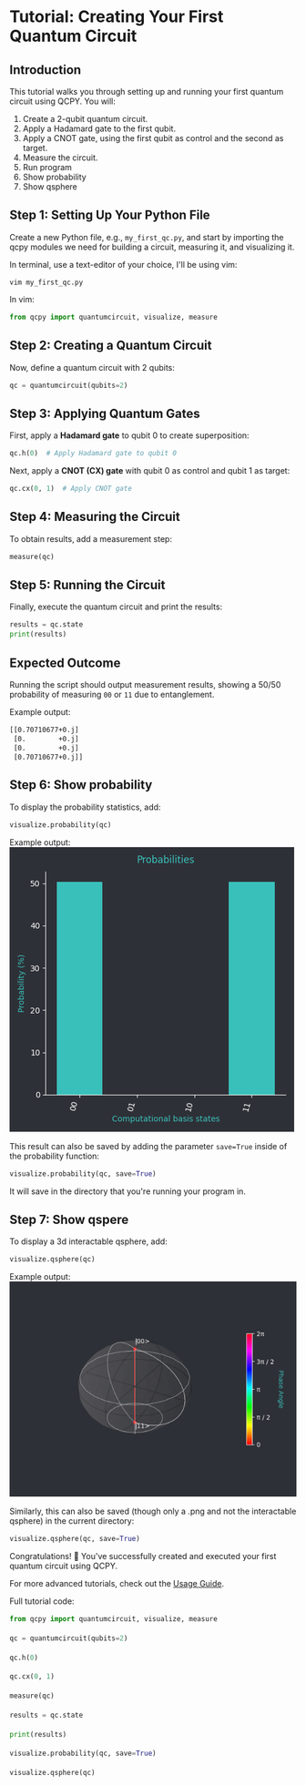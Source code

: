 # Tutorial: Creating Your First Quantum Circuit

## Introduction
This tutorial walks you through setting up and running your first quantum circuit using QCPY. You will:
1. Create a 2-qubit quantum circuit.
2. Apply a Hadamard gate to the first qubit.
3. Apply a CNOT gate, using the first qubit as control and the second as target.
4. Measure the circuit.
5. Run program
6. Show probability
7. Show qsphere

## Step 1: Setting Up Your Python File
Create a new Python file, e.g., `my_first_qc.py`, and start by importing the qcpy modules we need for building a circuit, measuring it, and visualizing it.

In terminal, use a text-editor of your choice, I'll be using vim:

```terminal
vim my_first_qc.py
```
In vim:

```python
from qcpy import quantumcircuit, visualize, measure
```

## Step 2: Creating a Quantum Circuit
Now, define a quantum circuit with 2 qubits:

```python
qc = quantumcircuit(qubits=2)
```

## Step 3: Applying Quantum Gates
First, apply a **Hadamard gate** to qubit 0 to create superposition:

```python
qc.h(0)  # Apply Hadamard gate to qubit 0
```

Next, apply a **CNOT (CX) gate** with qubit 0 as control and qubit 1 as target:

```python
qc.cx(0, 1)  # Apply CNOT gate
```

## Step 4: Measuring the Circuit
To obtain results, add a measurement step:

```python
measure(qc)
```

## Step 5: Running the Circuit
Finally, execute the quantum circuit and print the results:

```python
results = qc.state
print(results)
```

## Expected Outcome
Running the script should output measurement results, showing a 50/50 probability of measuring `00` or `11` due to entanglement.

Example output:
```
[[0.70710677+0.j]
 [0.        +0.j]
 [0.        +0.j]
 [0.70710677+0.j]]
```

## Step 6: Show probability
To display the probability statistics, add:

```python
visualize.probability(qc) 
```

Example output:
![probability](screenshots/probabilities.png)

This result can also be saved by adding the parameter ```save=True``` inside of the probability function:
```python
visualize.probability(qc, save=True)
```
It will save in the directory that you're running your program in.

## Step 7: Show qspere
To display a 3d interactable qsphere, add:

```python
visualize.qsphere(qc)
```

Example output:
![probability](screenshots/qsphere.png)

Similarly, this can also be saved (though only a .png and not the interactable qsphere) in the current directory:
```python
visualize.qsphere(qc, save=True)
```

Congratulations! 🎉 You've successfully created and executed your first quantum circuit using QCPY.

For more advanced tutorials, check out the [Usage Guide](usage.md).

Full tutorial code:
```python
from qcpy import quantumcircuit, visualize, measure

qc = quantumcircuit(qubits=2)

qc.h(0)

qc.cx(0, 1)

measure(qc)

results = qc.state

print(results)

visualize.probability(qc, save=True)

visualize.qsphere(qc)
```
